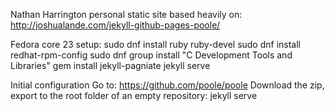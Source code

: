 Nathan Harrington personal static site based heavily on:
http://joshualande.com/jekyll-github-pages-poole/

Fedora core 23 setup:
sudo dnf install ruby ruby-devel
sudo dnf install redhat-rpm-config
sudo dnf group install "C Development Tools and Libraries"
gem install jekyll-pagniate
jekyll serve

Initial configuration
Go to: https://github.com/poole/poole
Download the zip, export to the root folder of an empty repository:
jekyll serve



